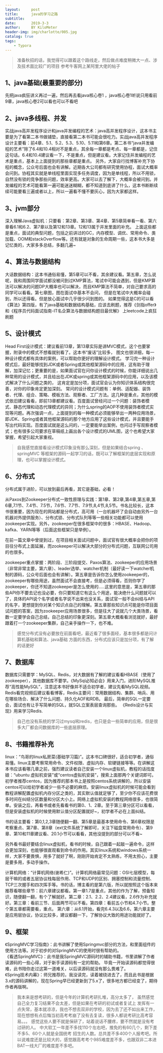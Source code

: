 ```yaml
---
layout:     post
title:      java的学习之路
subtitle:   
date:       2019-3-3
author:     BY KiloMeter
header-img: img/charlotte/005.jpg
catalog: true
tags:
    - Typora
---
```


> 准备秋招的话，我觉得可以跟着这个路线走，然后做点难度稍微大一点、涉及技术面比较广的项目
> 参考牛客网上某阿里大佬的帖子
## 1、java基础(最重要的部分)

先把java疯狂讲义再过一遍，然后再去看java核心卷1
，java核心卷1听说只用看前9章，java核心卷2可以看也可以不看吧


## 2、java多线程、并发

实战java高并发程序设计和java并发编程的艺术：java高并发程序设计，这本书主要是为了看第二本书做铺垫，直接看第二本书可能会很吃力。实战java高并发程序设计主要看：前4章、5.1、5.2、5.3、5.10、5.11和第6章。第二本书“java并发编程的艺术”除了6.4和10.4相对不是重点，其余每一章都是考点、每一章都是，记住这句话。6.4和10.4建议看一下，不是重点，但是建议看。大家记住并发编程的艺术是重点，基本上上面提到的那些章都是重点。
另外，大家自行找博客补充下协程的概念，公众号后面也会有讲解。近期各大公司都有研究使用协程，面试大概率会问到。协程其实就是单线程里面实现多任务调度，因为是单线程，所以不用锁，自然没有锁的竞争那些问题，效率更高。大家可以去了解下，大概率会被问到。并发编程的艺术可能看第一遍可能迷迷糊糊，都不知道到底讲了什么，这本书断断续续可能要看三遍或者以上，所以一遍看不懂不要灰心，因为大家都这样。

## 3、jvm部分
深入理解Java虚拟机：只要看：第2章、第3章、第4章、第5章简单看一看、第六章看6.1和6.2、第7章以及第12和13章。12和13属于并发里面的补充。
上面这些都是重点，面试的典型问题，包括之前讲过的GC，内存模型、调优、常用命令、类加载、OOM和stackOverflow等。还有就是对象的生命周期一些，这本书大多是记忆类的，大家多多总结，多翻几遍~

## 4、算法与数据结构
大话数据结构：这本书通俗易懂，第5章可以不看，其余建议看。第五章，怎么说呢，我和周围同学面试都没被问到过KMP算法，笔试中可能会遇到，但是KMP算法可以解决的问题DP大概率也可以解决，而且KMP算法不简单，对自己要求高的同学可以看看。第七章图，图在面试中基本不会问，
但是在笔试中大概率会碰到，所以还得看。但是放心面试中几乎很少问到图的。
如果觉得这是C的可以看 《算法》第四版，有了java基础和数据结构基础，应该去刷题，推荐《剑指offer》和《程序员代码面试指南-IT名企算法与数据结构题目最优解》
上leetcode上疯狂刷题

## 5、设计模式
Head First设计模式：建议看前13章，第13章实际是讲MVC模式，这个也要掌握，附录中的模式不想看就别看了。这本书“废话”比较多，
图文也很详细，每一种设计模式都有具体的案例，可以帮助你更好的理解设计模式。
学习完一种设计模式后，最好能够找到JDK或者Spring或其他框架源码中的应用，这有助于理解，加深记忆；更重要的是，如果面试官在问你设计模式的时候，你能详细说出几种常用的设计模式，并且给出在JDK或spring或其他框架源码中的应用，以及该模式解决了什么问题之类的，
这肯定是加分项，面试官会认为你知识体系结构很完善，对你的印象肯定更加深刻。
常问的设计模式问题有：单例、适配器、装饰者、代理、组合、策略、模板方法、观察者、工厂方法。这几种是重点，其他的模式依旧建议看看，即前13章都建议看。百度面试曾经问过一个问题：装饰者模式、静态代理和动态代理模式的异同；为什么spring的AOP不使用装饰者模式实现等问题。再次强调一点，上面提到的每一种模式必须能够举出一两种应用场景，即JDK、Spring或者其他框架源码的那个地方应用了这些设计模式，并且要能手写出代码实现。百度面试就是这么问的，一定要能举出案例，也问过手写观察者模式；也有很多公司要求在草稿纸上画出各个设计模式的UML图，这个也希望大家掌握，希望引起大家重视。

> 自我感觉直接看设计模式印象没有那么深刻，但是如果结合spring 、springMVC
等框架的源码一起学习的话，既可以了解框架的底层实现和原理，也可以掌握设计模式。

## 6、分布式

分布式属于进阶，可以放到最后再看，其它是基础，必看！

从Paxos到Zookeeper分布式一致性原理与实践：第1章、第2章,第4章,第五章,第6章,7.1节、7.4节、7.5节，7.6节、7.7节、7.9节,8,4节,8,5节。书名比较长，这本书很重要，因为现在的网站都是分布式，高可用（一台机器坏了会自动由另外一台机器对外提供服务）、分布式锁、分布式队列等等一些相关功能都可以使用zookeeper实现。另外，zookeeper在很多框架中的很多：HBASE、Hadoop、kafka、YARN等等（后面这些框架只是举例）。

在前一篇文章中曾提到过，在项目相关面试问题中，面试官有很大概率会把你的项目往分布式上面延展，而zookeeper可以解决大部分的分布式问题，互联网公司用的也很多。

zookeeper重点掌握：两阶段、三阶段提交、Paxos算法、zookeeper的应用场景（非常非常主要，第六章）、leader选举、watcher机制（最好读一下watcher机制的源码，公众号后面也会有讲解）。第五章是告诉你怎么使用zookeeper的，zookeeper有哪些用途，虽然面试不会直接考，但是必须得看，否则你学了zookeeper，你还不知道zookeeper是怎么使用的.....这里的意思是，第五章的那些API你不要去记也没必要，你只要知道它有这么个用途，能决绝什么问题就可以了，具体的API说个名字或者名字说不出来也没关系，面试官一般不会纠结与API的名字，更想提到你对某个知识点自己的理解。第五章那些知识点可能是你项目面试问题的答案，因为zookeeper应用场景很多，但是往大了说就几个大类场景，看数一定要学会自己总结，自己总结的印象更深刻。第五章大概看看浏览就好，最好跟着打一个zookeeper集群，自己亲手操作一下，也不难。

> 感觉分布式没有必要放在前面看吧，最近看了很多面经，基本很多都是问计算机基础和算法、java基础
方面的东西，分布式应该只是加分项，有了解的话更好

## 7、数据库
数据库只需要学：MySQL、Redis，对大数据有了解的建议看看HBASE（使用了zookeeper），其他数据库不要学。《MySql必知必会》用来入门，进阶MySQL推荐“高性能MySQL”，注意这本书好像并不适合初学者，建议先看MySQL视频。Redis看完视频后建议看看博客，Redis主要问：常用数据结构、集群、哨兵、用在哪些场合、解决了什么问题、持久化AOF和RDB。
最后，简单的SQL一定要会，面试也有让手写简单的SQL，就SQL立案表层查询那些。
《Redis设计与实现》用来学习Redis.

> 自己也没有系统的学习过mysql和redis，也只是会一些简单的应用，但是很多大厂都会问数据库的一些底层原理。

## 8、书籍推荐补充

linux：“鸟哥的linux私房菜(基础学习篇)”。这本书口碑很好，适合初学者，通俗易懂。linux主要考察常用命令、文件权限、虚拟内存、软硬链接等等。在讲解这本书应该看哪几章之前，强烈建议读者自己安装一个linux虚拟机，教程的话找度娘：“ubuntu 虚拟机安装”或“centos虚拟机安装”，搜索上面那两个关键词即可。初学者推荐centos，因为推荐的那本书上是按照centos系统讲解的，所以安装centos可以给初学者减少一些不必要的麻烦。安装linux虚拟机的时候可能会看到教程讲解配置虚拟机内存分区之类的，其实默认值就足够了，至少你不应该花费很多时间在纠结分区数量和分区大小上。网络上虚拟机安装的教程网络很多，也很简单。安装之后，再看书或者先看看书的第0、1、2章。至于第三章分区可以看看，但是安装虚拟机的时候使用默认值分区配置就好~，初学者不必在上面纠结。

书的话主要看：第0,1,2,3章随便翻一翻、第5章是最基本使用命令、第6章权限是考察重点、第7章、第8章（ext文件系统了解即可，关注下磁盘常用命令）、第9章、第10和11章建议看、20.1小节可以看看，其他没提到的部分可以不看~

另外看书最好要结合linux虚拟机，看书的时候，自己跟着一起敲一遍命令，这样会更加深刻，也能够很直观看到命令的作用。其实linux系统和windows系统一样，大家不要畏惧，用多了就好了啊，刚刚开始肯定不太熟练，不用太担心，主要是要多用，多动手操作。

计算机网络：“计算机网络(谢希仁)”。计算机网络最常见问题：OSI七层模型，每层干嘛的或者五层协议栈每层作用、TCP和UDP的区别、拥塞控制和流量控制、TCP三次握手和四次挥手等。书的话，博主看的是第六版，所以就按照这个版本来推荐看哪些章节：前六章建议都看。第一章1.7是重点，其他的作为了解，预备知识，随便翻一翻，有个了解就好。第二章：2.1、2.2、2.4建议看，2.6作为补充就好。第三章：看前三节、后面两节可以不看。第四章：看前五小节和4.7小节。整个第五章都需要看，重点。 第六章：从6.1开始，看完6.4.3以及6.6，第六章主要是应用层协议，协议比较多，建议都翻一下，了解协议大致的用途功能就好了。


## 9、框架
《SpringMVC学习指南》：此书讲解了使用Springmvc部分的方法，和里面组件的使用方法等。对于初步的对SpringMVC的使用时很有帮助的。                                                                                        
《看透SpringMVC》：此书是我SpringMVC源码时的辅助书籍，书里讲解了作者读源码的一些心得，对于新手读源码有一定的帮助。
毕竟一开始读源码都觉得很难，此书陪你走过这第一道难关，以后读源码就没有那么畏难了。                                                                             
《Spring技术内幕》：师兄推荐的，我没读完，读着被绕进去了，而且此书是根据3.x的源码讲解的，现在Spring早已经更新到了5.x了，很多地方都已经变了，期待作者再版啊。



> 我本来是想考研的，但是今年的计算机考研扎堆，高分太多了，
虽然感觉自己全力复习结果不会太差，但是如果在考研的初试或者复试上
发挥有一点失常，基本就凉凉，我也不想去双非的学校，因为去了还不如出来工作，
现在想想有点后悔当初高考考崩了没有去复读，很多人都说考研比高考容易。。。
感觉这些人要不就是保研了，站着说话不腰疼，要不然就是没有考过研的人。
中大软工一年差不多找110个左右吧，推免的有60几个，剩下差不多5、60个人就是全国统考
招生的人数。总共差不多400个人报考吧。所以说难度还是比较大的，感觉跟高考考个985难度差不多，也跟双非二本进BAT一线大厂的难度差不多吧。
